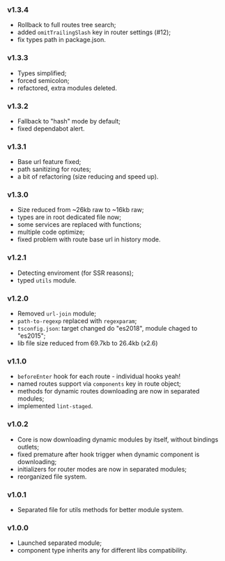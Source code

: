 ### v1.3.4
* Rollback to full routes tree search;
* added `omitTrailingSlash` key in router settings (#12);
* fix types path in package.json.

### v1.3.3
* Types simplified;
* forced semicolon;
* refactored, extra modules deleted.

### v1.3.2
* Fallback to "hash" mode by default;
* fixed dependabot alert.

### v1.3.1
* Base url feature fixed;
* path sanitizing for routes;
* a bit of refactoring (size reducing and speed up).

### v1.3.0
* Size reduced from ~26kb raw to ~16kb raw;
* types are in root dedicated file now;
* some services are replaced with functions;
* multiple code optimize; 
* fixed problem with route base url in history mode.

### v1.2.1
* Detecting enviroment (for SSR reasons);
* typed `utils` module.

### v1.2.0
* Removed `url-join` module;
* `path-to-regexp` replaced with `regexparam`;
* `tsconfig.json`: target changed do "es2018", module chaged to "es2015";
* lib file size reduced from 69.7kb to 26.4kb (x2.6)

### v1.1.0
* `beforeEnter` hook for each route - individual hooks yeah!
* named routes support via `components` key in route object;
* methods for dynamic routes downloading are now in separated modules;
* implemented `lint-staged`.

### v1.0.2
* Core is now downloading dynamic modules by itself, without bindings outlets;
* fixed premature after hook trigger when dynamic component is downloading;
* initializers for router modes are now in separated modules;
* reorganized file system.

### v1.0.1
* Separated file for utils methods for better module system.

### v1.0.0
* Launched separated module;
* component type inherits any for different libs compatibility.